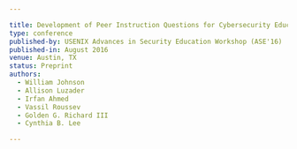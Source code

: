 ```yaml
---

title: Development of Peer Instruction Questions for Cybersecurity Education
type: conference
published-by: USENIX Advances in Security Education Workshop (ASE'16)
published-in: August 2016
venue: Austin, TX
status: Preprint
authors:
  - William Johnson
  - Allison Luzader
  - Irfan Ahmed
  - Vassil Roussev
  - Golden G. Richard III
  - Cynthia B. Lee

---
```


